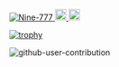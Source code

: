 <p align="left">
  <a href="https://github.com/Nine-777/Nine-777/">
    <img src="https://komarev.com/ghpvc/?username=Nine-777" alt="Nine-777" />
  </a>
  <a href="https://github.com/Nine-777">
    <img height="20" src="https://img.shields.io/github/followers/Nine-777?label=follow&logo=github&style=flat" />
  </a>
  <a href="https://stackoverflow.com/users/5720201/Nine-777">
    <img height="20" src="https://img.shields.io/stackexchange/stackoverflow/r/5720201?label=StackOverflow&logo=stack-overflow&style=flat" />
  </a>
</p>

[![trophy](https://github-profile-trophy.vercel.app/?username=Nine-777&theme=onedark&column=7
)](https://github.com/ryo-ma/github-profile-trophy)

![github-user-contribution](https://user-images.githubusercontent.com/97382295/213872063-96c2e170-7ec8-4b62-9484-132c5d4bb347.svg)
